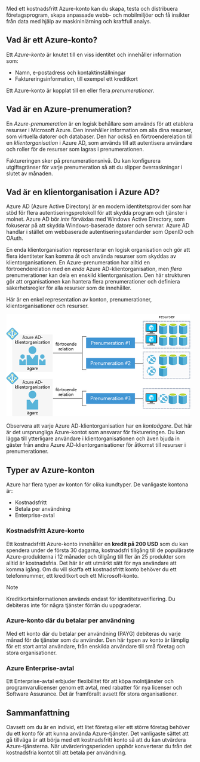 Med ett kostnadsfritt Azure-konto kan du skapa, testa och distribuera företagsprogram, skapa anpassade webb- och mobilmiljöer och få insikter från data med hjälp av maskininlärning och kraftfull analys.

## <a name="what-is-an-azure-account"></a>Vad är ett Azure-konto?

Ett _Azure-konto_ är knutet till en viss identitet och innehåller information som:

- Namn, e-postadress och kontaktinställningar
- Faktureringsinformation, till exempel ett kreditkort

Ett Azure-konto är kopplat till en eller flera _prenumerationer_.

## <a name="what-is-an-azure-subscription"></a>Vad är en Azure-prenumeration?

En _Azure-prenumeration_ är en logisk behållare som används för att etablera resurser i Microsoft Azure. Den innehåller information om alla dina resurser, som virtuella datorer och databaser. Den har också en förtroenderelation till en _klientorganisation_ i Azure AD, som används till att autentisera användare och roller för de resurser som lagras i prenumerationen.

Faktureringen sker på prenumerationsnivå. Du kan konfigurera utgiftsgränser för varje prenumeration så att du slipper överraskningar i slutet av månaden. 

## <a name="what-is-an-azure-ad-tenant"></a>Vad är en klientorganisation i Azure AD?

Azure AD (Azure Active Directory) är en modern identitetsprovider som har stöd för flera autentiseringsprotokoll för att skydda program och tjänster i molnet. Azure AD bör _inte_ förväxlas med Windows Active Directory, som fokuserar på att skydda Windows-baserade datorer och servrar. Azure AD handlar i stället om webbaserade autentiseringsstandarder som OpenID och OAuth.

En enda klientorganisation representerar en logisk organisation och gör att flera identiteter kan komma åt och använda resurser som skyddas av klientorganisationen. En Azure-prenumeration har alltid en förtroenderelation med en _enda_ Azure AD-klientorganisation, men _flera_ prenumerationer kan dela en enskild klientorganisation. Den här strukturen gör att organisationen kan hantera flera prenumerationer och definiera säkerhetsregler för alla resurser som de innehåller.

Här är en enkel representation av konton, prenumerationer, klientorganisationer och resurser.

![Diagram som visar hur konton, klientorganisationer, prenumerationer och resurser fungerar tillsammans](../media/3-azure-ad-tenant.png)

Observera att varje Azure AD-klientorganisation har en _kontoägare_. Det här är det ursprungliga Azure-kontot som ansvarar för faktureringen. Du kan lägga till ytterligare användare i klientorganisationen och även bjuda in gäster från andra Azure AD-klientorganisationer för åtkomst till resurser i prenumerationer.

## <a name="azure-account-types"></a>Typer av Azure-konton

Azure har flera typer av konton för olika kundtyper. De vanligaste kontona är:

- Kostnadsfritt
- Betala per användning
- Enterprise-avtal

### <a name="azure-free-account"></a>Kostnadsfritt Azure-konto

Ett kostnadsfritt Azure-konto innehåller en **kredit på 200 USD** som du kan spendera under de första 30 dagarna, kostnadsfri tillgång till de populäraste Azure-produkterna i 12 månader och tillgång till fler än 25 produkter som alltid är kostnadsfria. Det här är ett utmärkt sätt för nya användare att komma igång. Om du vill skaffa ett kostnadsfritt konto behöver du ett telefonnummer, ett kreditkort och ett Microsoft-konto.

> [!NOTE]
> Kreditkortsinformationen används endast för identitetsverifiering. Du debiteras inte för några tjänster förrän du uppgraderar.

### <a name="azure-pay-as-you-go-account"></a>Azure-konto där du betalar per användning

Med ett konto där du betalar per användning (PAYG) debiteras du varje månad för de tjänster som du använder. Den här typen av konto är lämplig för ett stort antal användare, från enskilda användare till små företag och stora organisationer.

### <a name="azure-enterprise-agreement"></a>Azure Enterprise-avtal

Ett Enterprise-avtal erbjuder flexibilitet för att köpa molntjänster och programvarulicenser genom ett avtal, med rabatter för nya licenser och Software Assurance. Det är framförallt avsett för stora organisationer.

## <a name="summary"></a>Sammanfattning

Oavsett om du är en individ, ett litet företag eller ett större företag behöver du ett konto för att kunna använda Azure-tjänster. Det vanligaste sättet att gå tillväga är att börja med ett kostnadsfritt konto så att du kan utvärdera Azure-tjänsterna. När utvärderingsperioden upphör konverterar du från det kostnadsfria kontot till att betala per användning.
